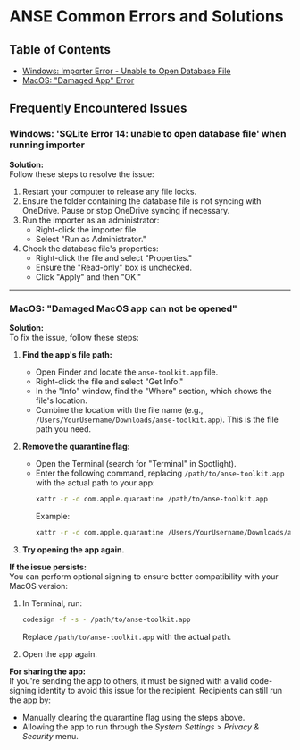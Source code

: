 # ANSE Common Errors and Solutions

## Table of Contents
- [Windows: Importer Error - Unable to Open Database File](#why-do-i-get-sqlite-error-14-unable-to-open-database-file-when-running-the-importer-on-windows)
- [MacOS: "Damaged App" Error](#damaged-macos-app-cant-be-opened)

## Frequently Encountered Issues

### Windows: 'SQLite Error 14: unable to open database file' when running importer

**Solution:**  
Follow these steps to resolve the issue:
1. Restart your computer to release any file locks.
2. Ensure the folder containing the database file is not syncing with OneDrive. Pause or stop OneDrive syncing if necessary.
3. Run the importer as an administrator:
   - Right-click the importer file.
   - Select "Run as Administrator."
4. Check the database file's properties:
   - Right-click the file and select "Properties."
   - Ensure the "Read-only" box is unchecked.
   - Click "Apply" and then "OK."

---

### MacOS: "Damaged MacOS app can not be opened" 

**Solution:**  
To fix the issue, follow these steps:
1. **Find the app's file path:**  
   - Open Finder and locate the `anse-toolkit.app` file.
   - Right-click the file and select "Get Info."
   - In the "Info" window, find the "Where" section, which shows the file's location.  
   - Combine the location with the file name (e.g., `/Users/YourUsername/Downloads/anse-toolkit.app`). This is the file path you need.

2. **Remove the quarantine flag:**  
   - Open the Terminal (search for "Terminal" in Spotlight).
   - Enter the following command, replacing `/path/to/anse-toolkit.app` with the actual path to your app:
     ```bash
     xattr -r -d com.apple.quarantine /path/to/anse-toolkit.app
     ```
     Example:  
     ```bash
     xattr -r -d com.apple.quarantine /Users/YourUsername/Downloads/anse-toolkit.app
     ```
3. **Try opening the app again.**

**If the issue persists:**  
You can perform optional signing to ensure better compatibility with your MacOS version:
1. In Terminal, run:
   ```bash
   codesign -f -s - /path/to/anse-toolkit.app
   ```
   Replace `/path/to/anse-toolkit.app` with the actual path.

2. Open the app again.

**For sharing the app:**  
If you're sending the app to others, it must be signed with a valid code-signing identity to avoid this issue for the recipient. Recipients can still run the app by:
- Manually clearing the quarantine flag using the steps above.
- Allowing the app to run through the _System Settings > Privacy & Security_ menu.
